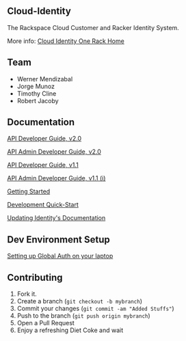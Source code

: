 Cloud-Identity
--------------

The Rackspace Cloud Customer and Racker Identity System.

More info: [Cloud Identity One Rack Home](https://one.rackspace.com/display/auth/Home)

Team
-------------
* Werner Mendizabal
* Jorge Munoz
* Timothy Cline
* Robert Jacoby

Documentation
--------------

[API Developer Guide, v2.0](http://docs-internal.rackspace.com/auth/api/v2.0/auth-client-devguide/content/Overview-d1e65.html)

[API Admin Developer Guide, v2.0 ](http://docs-internal.rackspace.com/auth/api/v2.0/auth-admin-devguide/content/Overview-d1e65.html)

[API Developer Guide, v1.1](http://docs-internal.rackspace.com/auth/api/v1.1/auth-client-devguide/content/Overview-d1e65.html)

[API Admin Developer Guide, v1.1 (i)](http://docs-internal.rackspace.com/auth/api/v1.1/auth-admin-devguide/content/Overview-d1e65.html)

[Getting Started](https://one.rackspace.com/display/auth/Getting+Started)

[Development Quick-Start](https://one.rackspace.com/display/auth/Development+Quick-Start)

[Updating Identity's Documentation](https://one.rackspace.com/display/auth/Updating+Identity%27s+Documentation)

Dev Environment Setup
------------

[Setting up Global Auth on your laptop](https://one.rackspace.com/display/auth/Setting+up+Global+Auth+on+your+Laptop)

Contributing
------------

1. Fork it.
2. Create a branch (`git checkout -b mybranch`)
3. Commit your changes (`git commit -am "Added Stuffs"`)
4. Push to the branch (`git push origin mybranch`)
5. Open a Pull Request
6. Enjoy a refreshing Diet Coke and wait


